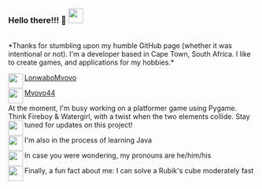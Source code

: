 ### Hello there!!! 👋 <img src="https://user-images.githubusercontent.com/57689939/222917072-c883ce58-bc06-4206-8ce6-d42bf9a81e5b.png" height="30">

<br>
*Thanks for stumbling upon my humble GitHub page (whether it was intentional or not). I'm a developer based in Cape Town, South Africa. I like to create games, and applications for my hobbies.*
<br>

<img src="https://user-images.githubusercontent.com/57689939/222919564-eeaf561b-8137-49bf-a805-1f843ee57f84.png" height="30" align="left"> <a href="https://www.linkedin.com/in/lonwabo-mvovo/">LonwaboMvovo</a>

<img src="https://user-images.githubusercontent.com/57689939/222917635-52c60891-233c-4bd1-a3ef-0bb6e9c0f292.png" height="30" align="left"> <a href="https://twitter.com/Mvovo44">Mvovo44</a>

At the moment, I'm busy working on a platformer game using Pygame. Think Fireboy & Watergirl, with a twist when the two elements collide. Stay tuned for updates on this project! <img src="https://user-images.githubusercontent.com/57689939/222917304-57940e94-935f-42d2-b4d6-b0bcdc7cd39f.png" height="30" align="left">

I'm also in the process of learning Java <img src="https://user-images.githubusercontent.com/57689939/222917296-508f07a0-ded5-4ea2-b637-d7fcd08965b5.png" height="30" align="left">

In case you were wondering, my pronouns are he/him/his <img src="https://user-images.githubusercontent.com/57689939/222917463-c6a8805a-bd9d-4345-bfc2-d3818728655b.png" height="30" align="left">

Finally, a fun fact about me: I can solve a Rubik's cube moderately fast <img src="https://user-images.githubusercontent.com/57689939/222917506-71a784ef-526d-47f2-89b5-ceb05c5266d2.png" height="30" align="left">
